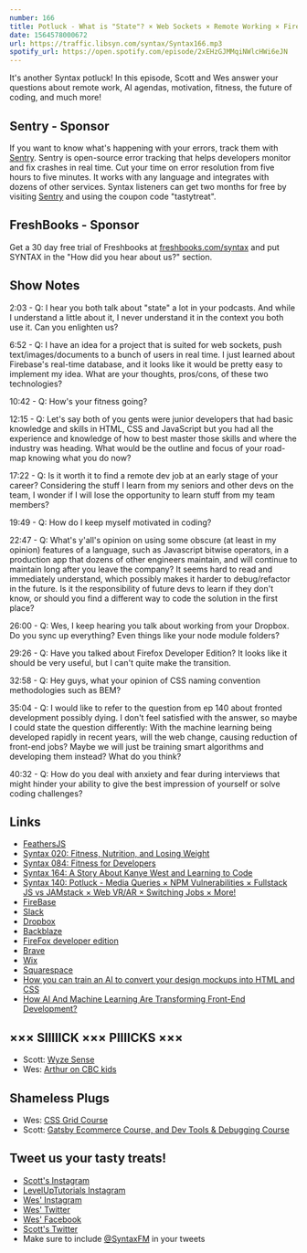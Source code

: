```yaml
---
number: 166
title: Potluck - What is "State"? × Web Sockets × Remote Working × Firefox × Machines Taking Our Jobs × More!
date: 1564578000672
url: https://traffic.libsyn.com/syntax/Syntax166.mp3
spotify_url: https://open.spotify.com/episode/2xEHzGJMMqiNWlcHWi6eJN
---
```


It's another Syntax potluck! In this episode, Scott and Wes answer your questions about remote work, AI agendas, motivation, fitness, the future of coding, and much more!

## Sentry - Sponsor

If you want to know what's happening with your errors, track them with [Sentry](https://sentry.io/). Sentry is open-source error tracking that helps developers monitor and fix crashes in real time. Cut your time on error resolution from five hours to five minutes. It works with any language and integrates with dozens of other services. Syntax listeners can get two months for free by visiting [Sentry](https://sentry.io/) and using the coupon code "tastytreat".

## FreshBooks - Sponsor

Get a 30 day free trial of Freshbooks at [freshbooks.com/syntax](https://freshbooks.com/syntax) and put SYNTAX in the "How did you hear about us?" section.

## Show Notes

2:03 - Q: I hear you both talk about "state" a lot in your podcasts. And while I understand a little about it, I never understand it in the context you both use it. Can you enlighten us?

6:52 - Q: I have an idea for a project that is suited for web sockets, push text/images/documents to a bunch of users in real time. I just learned about Firebase's real-time database, and it looks like it would be pretty easy to implement my idea. What are your thoughts, pros/cons, of these two technologies?

10:42 - Q: How's your fitness going?

12:15 - Q: Let's say both of you gents were junior developers that had basic knowledge and skills in HTML, CSS and JavaScript but you had all the experience and knowledge of how to best master those skills and where the industry was heading. What would be the outline and focus of your road-map knowing what you do now?

17:22 - Q: Is it worth it to find a remote dev job at an early stage of your career? Considering the stuff I learn from my seniors and other devs on the team, I wonder if I will lose the opportunity to learn stuff from my team members?

19:49 - Q: How do I keep myself motivated in coding?

22:47 - Q: What's y'all's opinion on using some obscure (at least in my opinion) features of a language, such as Javascript bitwise operators, in a production app that dozens of other engineers maintain, and will continue to maintain long after you leave the company? It seems hard to read and immediately understand, which possibly makes it harder to debug/refactor in the future. Is it the responsibility of future devs to learn if they don't know, or should you find a different way to code the solution in the first place?

26:00 - Q: Wes, I keep hearing you talk about working from your Dropbox. Do you sync up everything? Even things like your node module folders?

29:26 - Q: Have you talked about Firefox Developer Edition? It looks like it should be very useful, but I can't quite make the transition.

32:58 - Q: Hey guys, what your opinion of CSS naming convention methodologies such as BEM?

35:04 - Q: I would like to refer to the question from ep 140 about fronted development possibly dying. I don't feel satisfied with the answer, so maybe I could state the question differently: With the machine learning being developed rapidly in recent years, will the web change, causing reduction of front-end jobs? Maybe we will just be training smart algorithms and developing them instead? What do you think?

40:32 - Q: How do you deal with anxiety and fear during interviews that might hinder your ability to give the best impression of yourself or solve coding challenges?

## Links
* [FeathersJS](https://feathersjs.com/)
* [Syntax 020: Fitness, Nutrition, and Losing Weight](https://syntax.fm/show/020/fitness-nutrition-and-losing-weight)
* [Syntax 084: Fitness for Developers](https://syntax.fm/show/084/fitness-for-developers)
* [Syntax 164: A Story About Kanye West and Learning to Code](https://syntax.fm/show/164/a-story-about-kanye-west-and-learning-to-code)
* [Syntax 140: Potluck - Media Queries × NPM Vulnerabilities × Fullstack JS vs JAMstack × Web VR/AR × Switching Jobs × More!](https://syntax.fm/show/140/potluck-media-queries-npm-vulnerabilities-fullstack-js-vs-jamstack-web-vr-ar-switching-jobs-more)
* [FireBase](https://firebase.google.com/)
* [Slack](https://slack.com/)
* [Dropbox](https://www.dropbox.com/)
* [Backblaze](https://www.backblaze.com/cloud-backup-b.html)
* [FireFox developer edition](https://www.mozilla.org/en-US/firefox/developer/)
* [Brave](https://brave.com/)
* [Wix](https://www.wix.com/)
* [Squarespace](https://www.squarespace.com/)
* [How you can train an AI to convert your design mockups into HTML and CSS](https://www.freecodecamp.org/news/how-you-can-train-an-ai-to-convert-your-design-mockups-into-html-and-css-cc7afd82fed4/)
* [How AI And Machine Learning Are Transforming Front-End Development?](https://medium.com/@Jessicawlm/how-ai-and-machine-learning-are-transforming-front-end-development-db74523fd46b)

## ××× SIIIIICK ××× PIIIICKS ×××
* Scott: [Wyze Sense](https://www.wyze.com/wyze-sense/)
* Wes: [Arthur on CBC kids](https://www.youtube.com/playlist?list=ELpoA-uHf0-f_86wCagoDcsg)

## Shameless Plugs
* Wes: [CSS Grid Course](https://cssgrid.io/)
* Scott: [Gatsby Ecommerce Course, and Dev Tools & Debugging Course](https://www.leveluptutorials.com/pro)

## Tweet us your tasty treats!
* [Scott's Instagram](https://www.instagram.com/stolinski/)
* [LevelUpTutorials Instagram](https://www.instagram.com/LevelUpTutorials/)
* [Wes' Instagram](https://www.instagram.com/wesbos/)
* [Wes' Twitter](https://twitter.com/wesbos)
* [Wes' Facebook](https://www.facebook.com/wesbos.developer)
* [Scott's Twitter](https://twitter.com/stolinski)
* Make sure to include [@SyntaxFM](https://twitter.com/SyntaxFM) in your tweets